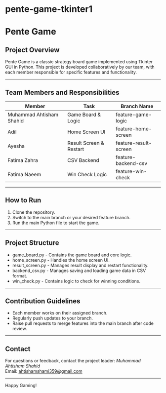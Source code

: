 # pente-game-tkinter1
# Pente Game

## Project Overview
Pente Game is a classic strategy board game implemented using Tkinter GUI in Python. This project is developed collaboratively by our team, with each member responsible for specific features and functionality.

---

## Team Members and Responsibilities

| Member        | Task                    | Branch Name           |
|---------------|-------------------------|-----------------------|
| Muhammad Ahtisham Shahid | Game Board & Logic       | feature-game-logic    |
| Adil          | Home Screen UI          | feature-home-screen   |
| Ayesha        | Result Screen & Restart | feature-result-screen |
| Fatima Zahra  | CSV Backend             | feature-backend-csv   |
| Fatima Naeem  | Win Check Logic         | feature-win-check     |

---

## How to Run
1. Clone the repository.
2. Switch to the main branch or your desired feature branch.
3. Run the main Python file to start the game.

---

## Project Structure
- game_board.py - Contains the game board and core logic.
- home_screen.py - Handles the home screen UI.
- result_screen.py - Manages result display and restart functionality.
- backend_csv.py - Manages saving and loading game data in CSV format.
- win_check.py - Contains logic to check for winning conditions.

---

## Contribution Guidelines
- Each member works on their assigned branch.
- Regularly push updates to your branch.
- Raise pull requests to merge features into the main branch after code review.

---

## Contact
For questions or feedback, contact the project leader:
*Muhammad Ahtisham Shahid*  
Email: ahtishamshami359@gmail.com

---

Happy Gaming!
